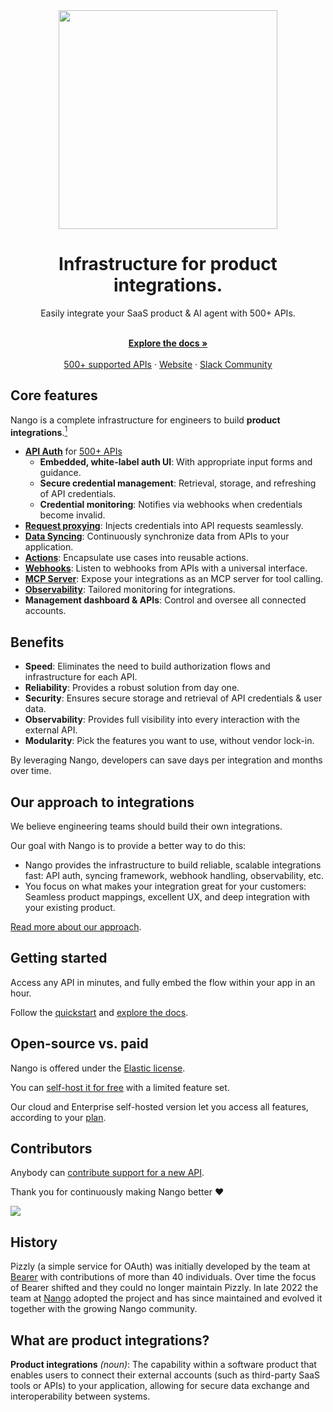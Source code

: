 <div align="center">

<img src="/assets/nango-logo.png?raw=true" width="350">

</div>

<h1 align="center">Infrastructure for product integrations.</h1>

<div align="center">
Easily integrate your SaaS product & AI agent with 500+ APIs.
</div>

<p align="center">
    <br />
    <a href="https://nango.dev/docs/" rel="dofollow"><strong>Explore the docs »</strong></a>
    <br />

  <br/>
    <a href="https://nango.dev/integrations">500+ supported APIs</a>
    ·
    <a href="https://nango.dev">Website</a>
    ·
    <a href="https://nango.dev/slack">Slack Community</a>
</p>

## Core features

Nango is a complete infrastructure for engineers to build **product integrations**.[<sup>1</sup>](#what-are-product-integrations)

- **[API Auth](https://nango.dev/docs/guides/use-cases/api-auth)** for [500+ APIs](https://www.nango.dev/api-integrations)
    - **Embedded, white-label auth UI**: With appropriate input forms and guidance.
    - **Secure credential management**: Retrieval, storage, and refreshing of API credentials.
    - **Credential monitoring**: Notifies via webhooks when credentials become invalid.
- **[Request proxying](https://nango.dev/docs/guides/use-cases/proxy)**: Injects credentials into API requests seamlessly.
- **[Data Syncing](https://nango.dev/docs/guides/use-cases/syncs)**: Continuously synchronize data from APIs to your application.
- **[Actions](https://nango.dev/docs/guides/use-cases/actions)**: Encapsulate use cases into reusable actions.
- **[Webhooks](https://nango.dev/docs/guides/use-cases/webhooks)**: Listen to webhooks from APIs with a universal interface.
- **[MCP Server](https://nango.dev/docs/guides/use-cases/ai-tool-calling)**: Expose your integrations as an MCP server for tool calling.
- **[Observability](https://nango.dev/docs/guides/platform/logs)**: Tailored monitoring for integrations.
- **Management dashboard & APIs**: Control and oversee all connected accounts.

## Benefits

- **Speed**: Eliminates the need to build authorization flows and infrastructure for each API.
- **Reliability**: Provides a robust solution from day one.
- **Security**: Ensures secure storage and retrieval of API credentials & user data.
- **Observability**: Provides full visibility into every interaction with the external API.
- **Modularity**: Pick the features you want to use, without vendor lock-in.

By leveraging Nango, developers can save days per integration and months over time.

## Our approach to integrations

We believe engineering teams should build their own integrations.

Our goal with Nango is to provide a better way to do this:
- Nango provides the infrastructure to build reliable, scalable integrations fast: API auth, syncing framework, webhook handling, observability, etc.
- You focus on what makes your integration great for your customers: Seamless product mappings, excellent UX, and deep integration with your existing product.

[Read more about our approach](https://nango.dev/docs/getting-started/intro-to-nango#our-approach-to-integrations).

## Getting started

Access any API in minutes, and fully embed the flow within your app in an hour.

Follow the [quickstart](https://nango.dev/docs/getting-started/quickstart) and [explore the docs](https://nango.dev/docs).

## Open-source vs. paid

Nango is offered under the [Elastic license](https://github.com/NangoHQ/nango/blob/master/LICENSE).

You can [self-host it for free](https://nango.dev/docs/guides/self-hosting/free-self-hosting/overview) with a limited feature set.

Our cloud and Enterprise self-hosted version let you access all features, according to your [plan](https://www.nango.dev/pricing).

## Contributors

Anybody can [contribute support for a new API](https://nango.dev/docs/implementation-guides/platform/contribute-new-api).

Thank you for continuously making Nango better ❤️

<a href="https://github.com/nangohq/nango/graphs/contributors">
  <img src="https://contrib.rocks/image?repo=nangohq/nango" />
</a>

## History

Pizzly (a simple service for OAuth) was initially developed by the team at [Bearer](https://www.bearer.com/?ref=pizzly) with contributions of more than 40 individuals. Over time the focus of Bearer shifted and they could no longer maintain Pizzly. In late 2022 the team at [Nango](https://www.nango.dev) adopted the project and has since maintained and evolved it together with the growing Nango community.

## What are product integrations?

**Product integrations** *(noun)*: The capability within a software product that enables users to connect their external accounts (such as third-party SaaS tools or APIs) to your application, allowing for secure data exchange and interoperability between systems.